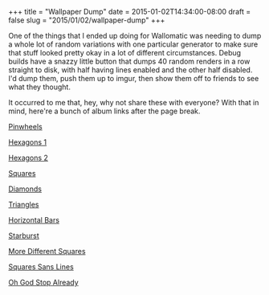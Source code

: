 +++
title = "Wallpaper Dump"
date = 2015-01-02T14:34:00-08:00
draft = false
slug = "2015/01/02/wallpaper-dump"
+++

One of the things that I ended up doing for Wallomatic was needing to dump a whole lot of random variations with one particular generator to make sure that stuff looked pretty okay in a lot of different circumstances.  Debug builds have a snazzy little button that dumps 40 random renders in a row straight to disk, with half having lines enabled and the other half disabled.  I'd dump them, push them up to imgur, then show them off to friends to see what they thought.

It occurred to me that, hey, why not share these with everyone?  With that in mind, here're a bunch of album links after the page break.

<!--more-->

[Pinwheels](http://imgur.com/a/Ffwfr)

[Hexagons 1](http://imgur.com/a/N7Bw9)

[Hexagons 2](http://imgur.com/a/TqHxy)

[Squares](http://imgur.com/a/zUgll)

[Diamonds](http://imgur.com/a/qnPNY)

[Triangles](http://imgur.com/a/b85My)

[Horizontal Bars](http://imgur.com/a/tRW5S#0)

[Starburst](http://imgur.com/a/TIiAG)

[More Different Squares](http://imgur.com/a/OUbiY)

[Squares Sans Lines](http://imgur.com/a/xYyWv#0)

[Oh God Stop Already](http://imgur.com/a/HONhp#0)